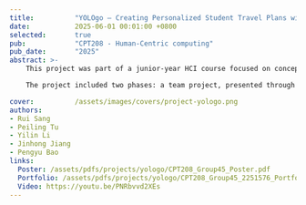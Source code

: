 ```yaml
---
title:          "YOLOgo – Creating Personalized Student Travel Plans with Generative AI"
date:           2025-06-01 00:01:00 +0800
selected:       true
pub:            "CPT208 - Human-Centric computing"
pub_date:       "2025"
abstract: >-
    This project was part of a junior-year HCI course focused on conceptual design. Our team designed an app that leverages generative AI to create personalized travel itineraries. The app was prototyped entirely in Figma, including interactive mockups to simulate user flows and AI-generated content.

    The project included two phases: a team project, presented through a written report and an interactive demo, and an individual project, where I independently iterated on our team’s design, introducing new features and improvements. I developed a personal design portfolio and recorded a demo with voice narration to present the final concept.

cover:          /assets/images/covers/project-yologo.png
authors:
- Rui Sang
- Peiling Tu
- Yilin Li 
- Jinhong Jiang
- Pengyu Bao
links:
  Poster: /assets/pdfs/projects/yologo/CPT208_Group45_Poster.pdf
  Portfolio: /assets/pdfs/projects/yologo/CPT208_Group45_2251576_Portfolio.pdf
  Video: https://youtu.be/PNRbvvd2XEs
---
```

